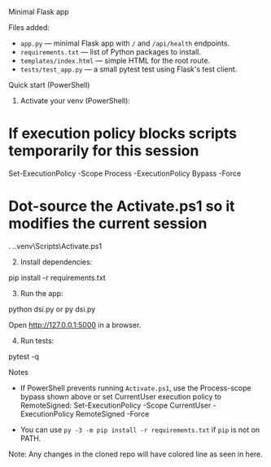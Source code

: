Minimal Flask app

Files added:
- `app.py` — minimal Flask app with `/` and `/api/health` endpoints.
- `requirements.txt` — list of Python packages to install.
- `templates/index.html` — simple HTML for the root route.
- `tests/test_app.py` — a small pytest test using Flask's test client.

Quick start (PowerShell)

1) Activate your venv (PowerShell):

# If execution policy blocks scripts temporarily for this session
Set-ExecutionPolicy -Scope Process -ExecutionPolicy Bypass -Force

# Dot-source the Activate.ps1 so it modifies the current session
. .\.venv\Scripts\Activate.ps1

2) Install dependencies:

pip install -r requirements.txt

3) Run the app:

python dsi.py or py dsi.py

Open http://127.0.0.1:5000 in a browser.

4) Run tests:

pytest -q

Notes
- If PowerShell prevents running `Activate.ps1`, use the Process-scope bypass shown above or set CurrentUser execution policy to RemoteSigned:
Set-ExecutionPolicy -Scope CurrentUser -ExecutionPolicy RemoteSigned -Force

- You can use `py -3 -m pip install -r requirements.txt` if `pip` is not on PATH.

Note: 
    Any changes in the cloned repo will have colored line as seen in here.

